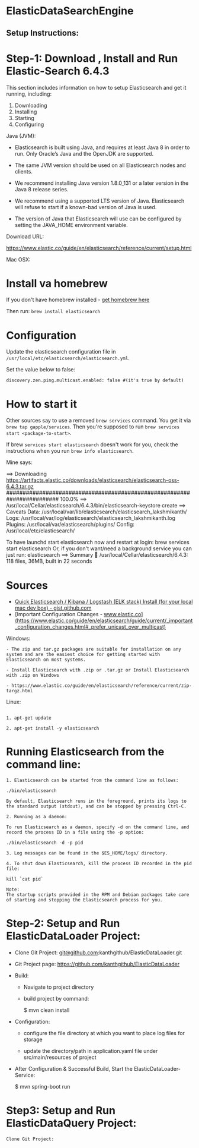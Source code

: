 # ElasticDataSearchEngine


## Setup Instructions:

# Step-1: Download , Install and Run Elastic-Search 6.4.3

This section includes information on how to setup Elasticsearch and get it running, including:

1. Downloading
2. Installing
3. Starting
4. Configuring

Java (JVM):

- Elasticsearch is built using Java, and requires at least Java 8 in order to run. Only Oracle’s Java and the OpenJDK are supported.

- The same JVM version should be used on all Elasticsearch nodes and clients.

- We recommend installing Java version 1.8.0_131 or a later version in the Java 8 release series.

- We recommend using a supported LTS version of Java. Elasticsearch will refuse to start if a known-bad version of Java is used.

- The version of Java that Elasticsearch will use can be configured by setting the JAVA_HOME environment variable.



Download URL:

https://www.elastic.co/guide/en/elasticsearch/reference/current/setup.html


Mac OSX:

# Install va homebrew

If you don't have homebrew installed -  [get homebrew here](http://brew.sh/)

Then run:  `brew install elasticsearch`

# Configuration

Update the elasticsearch configuration file in ` /usr/local/etc/elasticsearch/elasticsearch.yml`.

Set the value below to false:

    discovery.zen.ping.multicast.enabled: false #(it's true by default)

# How to start it

Other sources say to use a removed `brew services` command. You get it via `brew tap gapple/services`. Then you're supposed to run `brew services start <package-to-start>`.

If brew `services start elasticsearch` doesn't work for you, check the instructions when you run `brew info elasticsearch`.

Mine says:

==> Downloading https://artifacts.elastic.co/downloads/elasticsearch/elasticsearch-oss-6.4.3.tar.gz
######################################################################## 100.0%
==> /usr/local/Cellar/elasticsearch/6.4.3/bin/elasticsearch-keystore create
==> Caveats
Data:    /usr/local/var/lib/elasticsearch/elasticsearch_lakshmikanth/
Logs:    /usr/local/var/log/elasticsearch/elasticsearch_lakshmikanth.log
Plugins: /usr/local/var/elasticsearch/plugins/
Config:  /usr/local/etc/elasticsearch/

To have launchd start elasticsearch now and restart at login:
  brew services start elasticsearch
Or, if you don't want/need a background service you can just run:
  elasticsearch
==> Summary
🍺  /usr/local/Cellar/elasticsearch/6.4.3: 118 files, 36MB, built in 22 seconds

# Sources

- [Quick Elasticsearch / Kibana / Logstash (ELK stack) Install (for your local mac dev box) - gist.github.com](https://gist.github.com/squarism/8fa9cdd7d6b36c9fcb45)
- [Important Configuration Changes - www.elastic.co](https://www.elastic.co/guide/en/elasticsearch/guide/current/_important_configuration_changes.html#_prefer_unicast_over_multicast)



Windows:
```
- The zip and tar.gz packages are suitable for installation on any system and are the easiest choice for getting started with Elasticsearch on most systems.

- Install Elasticsearch with .zip or .tar.gz or Install Elasticsearch with .zip on Windows

- https://www.elastic.co/guide/en/elasticsearch/reference/current/zip-targz.html

```
Linux:
```

1. apt-get update

2. apt-get install -y elasticsearch

```


# Running Elasticsearch from the command line:

```
1. Elasticsearch can be started from the command line as follows:

./bin/elasticsearch

By default, Elasticsearch runs in the foreground, prints its logs to the standard output (stdout), and can be stopped by pressing Ctrl-C.

2. Running as a daemon:

To run Elasticsearch as a daemon, specify -d on the command line, and record the process ID in a file using the -p option:

./bin/elasticsearch -d -p pid

3. Log messages can be found in the $ES_HOME/logs/ directory.

4. To shut down Elasticsearch, kill the process ID recorded in the pid file:

kill `cat pid`

Note:
The startup scripts provided in the RPM and Debian packages take care of starting and stopping the Elasticsearch process for you.
```


# Step-2: Setup and Run ElasticDataLoader Project:


- Clone Git Project: git@github.com:kanthgithub/ElasticDataLoader.git

- Git Project page: https://github.com/kanthgithub/ElasticDataLoader

- Build:

    - Navigate to project directory

    - build project by command:

      $ mvn clean install


- Configuration:

    - configure the file directory at which you want to place log files for storage

    - update the directory/path in application.yaml file under src/main/resources of project


- After Configuration & Successful Build, Start the ElasticDataLoader-Service:

     $ mvn spring-boot run









# Step3: Setup and Run ElasticDataQuery Project:

```
Clone Git Project:
```